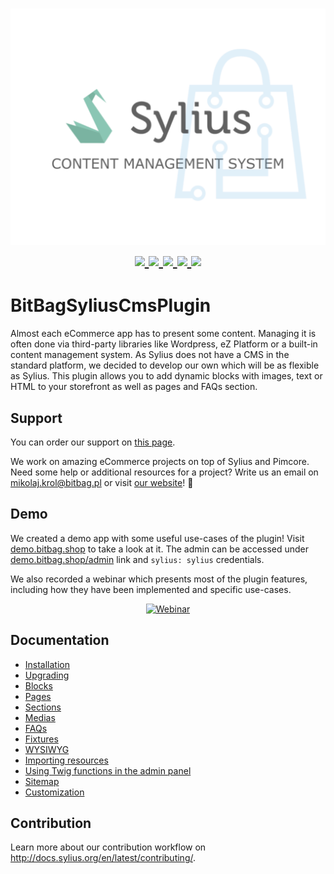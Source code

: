 <h1 align="center">
    <a href="http://bitbag.shop" target="_blank">
        <img src="doc/logo.png" />
    </a>
    <br />
    <a href="https://packagist.org/packages/bitbag/cms-plugin" title="License" target="_blank">
        <img src="https://img.shields.io/packagist/l/bitbag/cms-plugin.svg" />
    </a>
    <a href="https://packagist.org/packages/bitbag/cms-plugin" title="Version" target="_blank">
        <img src="https://img.shields.io/packagist/v/bitbag/cms-plugin.svg" />
    </a>
    <a href="http://travis-ci.org/BitBagCommerce/SyliusCmsPlugin" title="Build status" target="_blank">
        <img src="https://img.shields.io/travis/BitBagCommerce/SyliusCmsPlugin/master.svg" />
    </a>
    <a href="https://scrutinizer-ci.com/g/BitBagCommerce/SyliusCmsPlugin/" title="Scrutinizer" target="_blank">
        <img src="https://img.shields.io/scrutinizer/g/BitBagCommerce/SyliusCmsPlugin.svg" />
    </a>
    <a href="https://packagist.org/packages/bitbag/cms-plugin" title="Total Downloads" target="_blank">
        <img src="https://poser.pugx.org/bitbag/cms-plugin/downloads" />
    </a>
</h1>

# BitBagSyliusCmsPlugin

Almost each eCommerce app has to present some content. Managing it is often done via third-party libraries 
like Wordpress, eZ Platform or a built-in content management system. As Sylius does not have a CMS in the 
standard platform, we decided to develop our own which will be as flexible as Sylius. This plugin allows 
you to add dynamic blocks with images, text or HTML to your storefront as well as pages and FAQs section.

## Support

You can order our support on [this page](https://bitbag.shop/products/sylius-content-management-system).

We work on amazing eCommerce projects on top of Sylius and Pimcore. Need some help or additional resources for a project?
Write us an email on mikolaj.krol@bitbag.pl or visit [our website](https://bitbag.shop/)! :rocket:

## Demo

We created a demo app with some useful use-cases of the plugin! Visit [demo.bitbag.shop](https://demo.bitbag.shop) to take a look at it. 
The admin can be accessed under [demo.bitbag.shop/admin](https://demo.bitbag.shop/admin) link and `sylius: sylius` credentials.

We also recorded a webinar which presents most of the plugin features, including how they have been implemented and specific use-cases.

<div align="center">
    
[![Webinar](https://img.youtube.com/vi/Nk8fKA48t_Y/0.jpg)](https://www.youtube.com/watch?v=Nk8fKA48t_Y)

</div>

## Documentation

- [Installation](doc/installation.md)
- [Upgrading](UPGRADE.md)
- [Blocks](doc/blocks.md)
- [Pages](doc/pages.md)
- [Sections](doc/sections.md)
- [Medias](doc/medias.md)
- [FAQs](doc/faqs.md)
- [Fixtures](doc/fixtures.md)
- [WYSIWYG](doc/wysiwyg.md)
- [Importing resources](doc/importing-resources.md)
- [Using Twig functions in the admin panel](doc/twig-functions-in-admin.md)
- [Sitemap](doc/sitemap.md)
- [Customization](doc/customization.md)

## Contribution

Learn more about our contribution workflow on http://docs.sylius.org/en/latest/contributing/.
